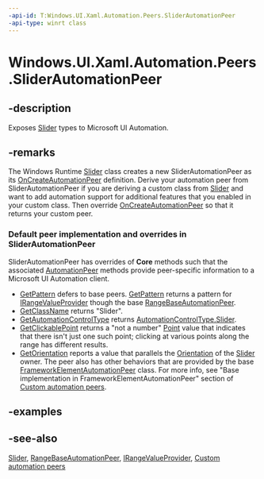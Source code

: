 ```yaml
---
-api-id: T:Windows.UI.Xaml.Automation.Peers.SliderAutomationPeer
-api-type: winrt class
---
```


<!-- Class syntax.
public class SliderAutomationPeer : Windows.UI.Xaml.Automation.Peers.RangeBaseAutomationPeer, Windows.UI.Xaml.Automation.Peers.ISliderAutomationPeer
-->

# Windows.UI.Xaml.Automation.Peers.SliderAutomationPeer

## -description
Exposes [Slider](../windows.ui.xaml.controls/slider.md) types to Microsoft UI Automation.


## -remarks
The Windows Runtime  [Slider](../windows.ui.xaml.controls/slider.md) class creates a new SliderAutomationPeer as its [OnCreateAutomationPeer](../windows.ui.xaml/uielement_oncreateautomationpeer_1478162674.md) definition. Derive your automation peer from SliderAutomationPeer if you are deriving a custom class from [Slider](../windows.ui.xaml.controls/slider.md) and want to add automation support for additional features that you enabled in your custom class. Then override [OnCreateAutomationPeer](../windows.ui.xaml/uielement_oncreateautomationpeer_1478162674.md) so that it returns your custom peer.

### Default peer implementation and overrides in **SliderAutomationPeer**

SliderAutomationPeer has overrides of **Core** methods such that the associated [AutomationPeer](automationpeer.md) methods provide peer-specific information to a Microsoft UI Automation client.

+ [GetPattern](automationpeer_getpattern_2046576749.md) defers to base peers. [GetPattern](automationpeer_getpattern_2046576749.md) returns a pattern for [IRangeValueProvider](../windows.ui.xaml.automation.provider/irangevalueprovider.md) though the base [RangeBaseAutomationPeer](rangebaseautomationpeer.md).
+ [GetClassName](automationpeer_getclassname_614238974.md) returns "Slider".
+ [GetAutomationControlType](automationpeer_getautomationcontroltype_1156384152.md) returns [AutomationControlType.Slider](automationcontroltype.md).
+  [GetClickablePoint](automationpeer_getclickablepoint_955785073.md) returns a "not a number"  [Point](../windows.foundation/point.md) value that indicates that there isn't just one such point; clicking at various points along the range has different results.
+ [GetOrientation](automationpeer_getorientation_419829207.md) reports a value that parallels the [Orientation](../windows.ui.xaml.controls/slider_orientation.md) of the [Slider](../windows.ui.xaml.controls/slider.md) owner.
The peer also has other behaviors that are provided by the base [FrameworkElementAutomationPeer](frameworkelementautomationpeer.md) class. For more info, see "Base implementation in FrameworkElementAutomationPeer" section of [Custom automation peers](/windows/uwp/accessibility/custom-automation-peers).

## -examples

## -see-also
[Slider](../windows.ui.xaml.controls/slider.md), [RangeBaseAutomationPeer](rangebaseautomationpeer.md), [IRangeValueProvider](../windows.ui.xaml.automation.provider/irangevalueprovider.md), [Custom automation peers](/windows/uwp/accessibility/custom-automation-peers)
